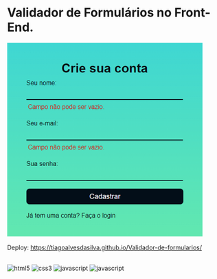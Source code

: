 # Validador de Formulários no Front-End.

<img style="height: 450px;" src="img/Capturar.PNG" alt="">

Deploy: https://tiagoalvesdasilva.github.io/Validador-de-formularios/
<div style="display: inline_block"><br/>
  <img alt="html5" src="https://img.shields.io/badge/HTML5-E34F26?style=for-the-badge&logo=html5&logoColor=white"/>
  <img alt="css3" src="https://img.shields.io/badge/CSS3-1572B6?style=for-the-badge&logo=css3&logoColor=white"/>
  <img alt="javascript" src="https://img.shields.io/badge/JavaScript-323330?style=for-the-badge&logo=javascript&logoColor=F7DF1E"/>
  <img alt="javascript" src="https://img.shields.io/badge/TypeScript-007ACC?style=for-the-badge&logo=typescript&logoColor=white"/>
</div>
